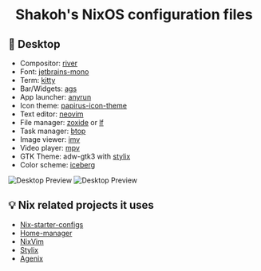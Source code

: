 <h1 align="center">Shakoh's NixOS configuration files</h1>

## 🗿 Desktop
- Compositor: [river](https://github.com/riverwm/river)
- Font: [jetbrains-mono](https://github.com/JetBrains/JetBrainsMono)
- Term: [kitty](https://github.com/kovidgoyal/kitty)
- Bar/Widgets: [ags](https://github.com/aylur/ags)
- App launcher: [anyrun](https://github.com/Kirottu/anyrun)
- Icon theme: [papirus-icon-theme](https://github.com/PapirusDevelopmentTeam/papirus-icon-theme)
- Text editor: [neovim](https://github.com/neovim/neovim)
- File manager: [zoxide](https://github.com/ajeetdsouza/zoxide) or [lf](https://github.com/gokcehan/lf)
- Task manager: [btop](https://github.com/aristocratos/btop)
- Image viewer: [imv](https://sr.ht/~exec64/imv)
- Video player: [mpv](https://github.com/mpv-player/mpv)
- GTK Theme: adw-gtk3 with [stylix](https://github.com/danth/stylix)
- Color scheme: [iceberg](https://github.com/cocopon/iceberg.vim)

<img src="https://cdn.discordapp.com/attachments/885297123669716992/1207999593548357652/image.png?ex=65e1b04a&is=65cf3b4a&hm=e79d9a00c884536fd6c6b29de8be322d5c4a5d331fb9a94d250af8a974b7dcbc&" alt="Desktop Preview">

<img src="https://cdn.discordapp.com/attachments/885297123669716992/1208000287151759432/image.png?ex=65e1b0f0&is=65cf3bf0&hm=3e684b9d436f3ada7f8c03fa7df5839ce907b811cec9f637e498c4987f3ae573&" alt="Desktop Preview">

## 💡 Nix related projects it uses
- [Nix-starter-configs](https://github.com/Misterio77/nix-starter-configs)
- [Home-manager](https://github.com/nix-community/home-manager)
- [NixVim](https://github.com/nix-community/nixvim)
- [Stylix](https://github.com/danth/stylix)
- [Agenix](https://github.com/ryantm/agenix)

